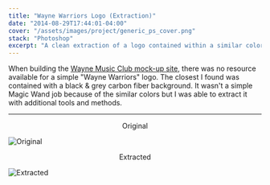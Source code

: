 ```yaml
---
title: "Wayne Warriors Logo (Extraction)"
date: "2014-08-29T17:44:01-04:00"
cover: "/assets/images/project/generic_ps_cover.png"
stack: "Photoshop"
excerpt: "A clean extraction of a logo contained within a similar colored background."
---
```


When building the [Wayne Music Club mock-up site](/projects/wayne-music-club-mock-up), there was no resource available for a simple "Wayne Warriors" logo. The closest I found was contained with a black & grey carbon fiber background. It wasn't a simple Magic Wand job because of the similar colors but I was able to extract it with additional tools and methods.

---

<center>Original</center>

![Original](/assets/images/project/wayne_warriors_logo_original.jpg)

<center>Extracted</center>

![Extracted](/assets/images/project/wayne_warriors_logo.png)
